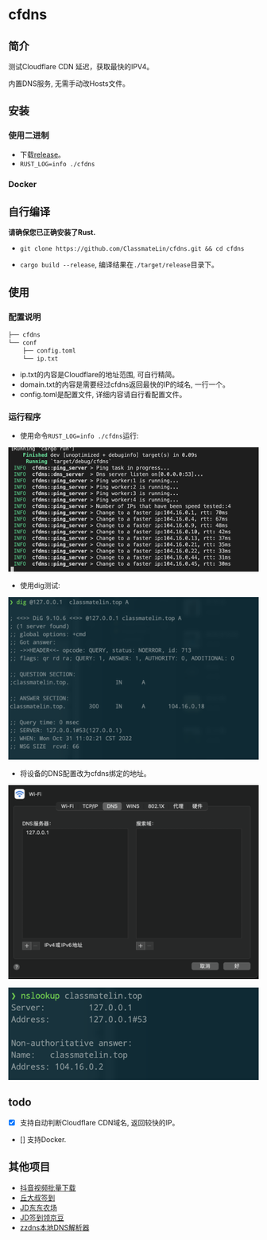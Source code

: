 # cfdns

## 简介

测试Cloudflare CDN 延迟，获取最快的IPV4。

内置DNS服务, 无需手动改Hosts文件。

## 安装

### 使用二进制

- 下载[release](https://github.com/ClassmateLin/cfdns/releases)。
- `RUST_LOG=info ./cfdns`

### Docker


## 自行编译

**请确保您已正确安装了Rust.**

- `git clone https://github.com/ClassmateLin/cfdns.git && cd cfdns`

- `cargo build --release`, 编译结果在`./target/release`目录下。


## 使用

### 配置说明

``` 
├── cfdns
└── conf
    ├── config.toml
    └── ip.txt
```

- ip.txt的内容是Cloudflare的地址范围, 可自行精简。
- domain.txt的内容是需要经过cfdns返回最快的IP的域名, 一行一个。
- config.toml是配置文件, 详细内容请自行看配置文件。


### 运行程序

- 使用命令`RUST_LOG=info ./cfdns`运行:

![runing](./docs/imgs/running.png)

- 使用dig测试:

![dig](./docs/imgs/dig.png)

- 将设备的DNS配置改为cfdns绑定的地址。

![setting](./docs/imgs/setting.png)

![result](./docs/imgs/result.png)


## todo

- [x] 支持自动判断Cloudflare CDN域名, 返回较快的IP。

- [] 支持Docker.


## 其他项目

- [抖音视频批量下载](https://github.com/ClassmateLin/douyin-downloader)
- [丘大叔签到](https://github.com/ClassmateLin/uncle-qiu-sign-in)
- [JD东东农场](https://github.com/ClassmateLin/jd-farm)
- [JD签到领京豆](https://github.com/ClassmateLin/jd-take-bean.git)
- [zzdns本地DNS解析器](https://github.com/ClassmateLin/zzdns)
